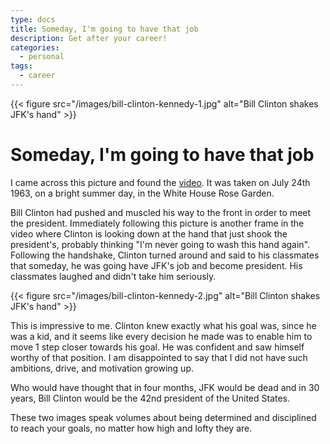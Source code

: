 ```yaml
---
type: docs
title: Someday, I'm going to have that job
description: Get after your career!
categories:
  - personal
tags:
  - career
---
```


{{< figure src="/images/bill-clinton-kennedy-1.jpg" alt="Bill Clinton shakes JFK's hand" >}}

# Someday, I'm going to have that job

I came across this picture and found the [video](https://www.youtube.com/watch?v=69VNyBgnJGE). It was taken on July 24th 1963, on a bright summer day, in the White House Rose Garden.

Bill Clinton had pushed and muscled his way to the front in order to meet the president. Immediately following this picture is another frame in the video where Clinton is looking down at the hand that just shook the president's, probably thinking "I'm never going to wash this hand again". Following the handshake, Clinton turned around and said to his classmates that someday, he was going have JFK's job and become president. His classmates laughed and didn't take him seriously.

{{< figure src="/images/bill-clinton-kennedy-2.jpg" alt="Bill Clinton shakes JFK's hand" >}}

This is impressive to me. Clinton knew exactly what his goal was, since he was a kid, and it seems like every decision he made was to enable him to move 1 step closer towards his goal. He was confident and saw himself worthy of that position. I am disappointed to say that I did not have such ambitions, drive, and motivation growing up.

Who would have thought that in four months, JFK would be dead and in 30 years, Bill Clinton would be the 42nd president of the United States.

These two images speak volumes about being determined and disciplined to reach your goals, no matter how high and lofty they are.
